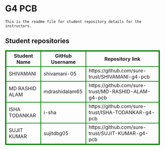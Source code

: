 # G4 PCB
    This is the readme file for student repository details for the instructors.
## Student repositories 
<table style="border : 2px solid green; width:100%;">
<tr >
<th style="border : 2px solid green;">Student Name</th>
<th style="border : 2px solid green;">GitHub Username</th>
<th style="border : 2px solid green;">Repository link</th>
</tr>
<tr style="border : 2px solid green;">
<td style="border : 2px solid green;">SHIVAMANI</td> 

<td style="border : 2px solid green;">shivamani-05</td> 

<td style="border : 2px solid green;">https://github.com/sure-trust/SHIVAMANI-g4-pcb</td> 
</tr>

<tr style="border : 2px solid green;">
<td style="border : 2px solid green;">MD RASHID ALAM</td> 

<td style="border : 2px solid green;">mdrashidalam65</td> 

<td style="border : 2px solid green;">https://github.com/sure-trust/MD-RASHID-ALAM-g4-pcb</td> 
</tr>

<tr style="border : 2px solid green;">
<td style="border : 2px solid green;">ISHA TODANKAR</td> 

<td style="border : 2px solid green;">i-sha</td> 

<td style="border : 2px solid green;">https://github.com/sure-trust/ISHA-TODANKAR-g4-pcb</td> 
</tr>

<tr style="border : 2px solid green;">
<td style="border : 2px solid green;">SUJIT KUMAR</td> 

<td style="border : 2px solid green;">sujitdbg05</td> 

<td style="border : 2px solid green;">https://github.com/sure-trust/SUJIT-KUMAR-g4-pcb</td> 
</tr>
